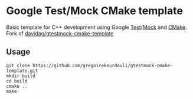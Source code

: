# Google Test/Mock CMake template

Basic template for C++ development using Google [Test](http://code.google.com/p/googletest/)/[Mock](http://code.google.com/p/googlemock/) and [CMake](http://www.cmake.org/).
Fork of  [davidag/gtestmock-cmake-template](https://github.com/davidag/gtestmock-cmake-template)

## Usage
```
git clone https://github.com/gregoirekourdouli/gtestmock-cmake-template.git
mkdir build
cd build
cmake ..
make
```
